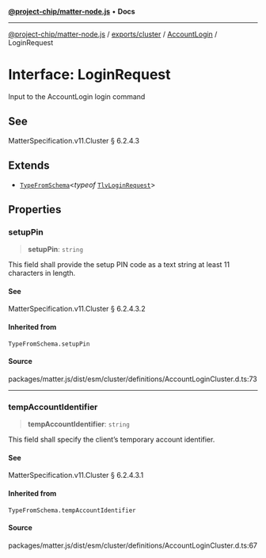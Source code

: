 [**@project-chip/matter-node.js**](../../../../../README.md) • **Docs**

***

[@project-chip/matter-node.js](../../../../../modules.md) / [exports/cluster](../../../README.md) / [AccountLogin](../README.md) / LoginRequest

# Interface: LoginRequest

Input to the AccountLogin login command

## See

MatterSpecification.v11.Cluster § 6.2.4.3

## Extends

- [`TypeFromSchema`](../../../../tlv/README.md#typefromschemas)\<*typeof* [`TlvLoginRequest`](../README.md#tlvloginrequest)\>

## Properties

### setupPin

> **setupPin**: `string`

This field shall provide the setup PIN code as a text string at least 11 characters in length.

#### See

MatterSpecification.v11.Cluster § 6.2.4.3.2

#### Inherited from

`TypeFromSchema.setupPin`

#### Source

packages/matter.js/dist/esm/cluster/definitions/AccountLoginCluster.d.ts:73

***

### tempAccountIdentifier

> **tempAccountIdentifier**: `string`

This field shall specify the client’s temporary account identifier.

#### See

MatterSpecification.v11.Cluster § 6.2.4.3.1

#### Inherited from

`TypeFromSchema.tempAccountIdentifier`

#### Source

packages/matter.js/dist/esm/cluster/definitions/AccountLoginCluster.d.ts:67
